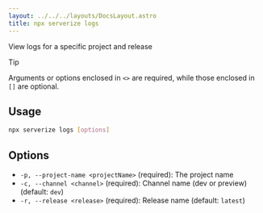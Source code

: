 ```yaml
---
layout: ../../../layouts/DocsLayout.astro
title: npx serverize logs
---
```

View logs for a specific project and release
> [!TIP]
> Arguments or options enclosed in `<>` are required, while those enclosed in `[]` are optional.
 
## Usage
```sh frame="none"
npx serverize logs [options]
```
## Options


- `-p, --project-name <projectName>` (required): The project name
- `-c, --channel <channel>` (required): Channel name (dev or preview) (default: `dev`)
- `-r, --release <release>` (required): Release name (default: `latest`)